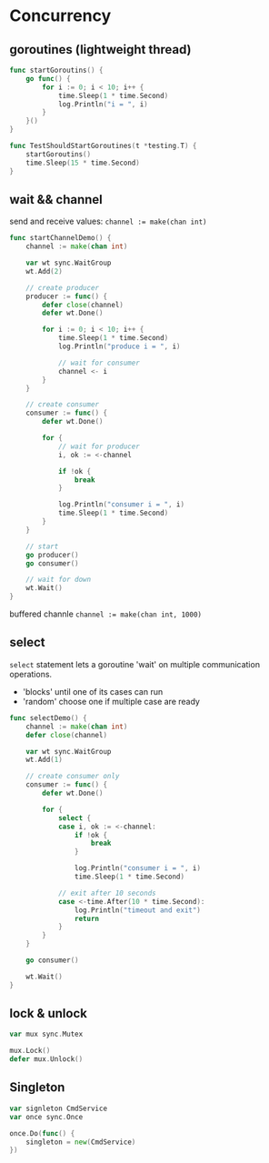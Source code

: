 # Concurrency

## goroutines (lightweight thread)

```go
func startGoroutins() {
	go func() {
        for i := 0; i < 10; i++ {
			time.Sleep(1 * time.Second)
			log.Println("i = ", i)
		}
	}()
}
```

```go 
func TestShouldStartGoroutines(t *testing.T) {
	startGoroutins()
	time.Sleep(15 * time.Second)
}
```

## wait && channel

send and receive values: `channel := make(chan int)`

```go
func startChannelDemo() {
	channel := make(chan int)

	var wt sync.WaitGroup
	wt.Add(2)

	// create producer
	producer := func() {
		defer close(channel)
		defer wt.Done()

		for i := 0; i < 10; i++ {
			time.Sleep(1 * time.Second)
			log.Println("produce i = ", i)

			// wait for consumer
			channel <- i
		}
	}

	// create consumer
	consumer := func() {
		defer wt.Done()

		for {
			// wait for producer
			i, ok := <-channel

			if !ok {
				break
			}

			log.Println("consumer i = ", i)
			time.Sleep(1 * time.Second)
		}
	}

	// start
	go producer()
	go consumer()

	// wait for down
	wt.Wait()
}
```

buffered channle `channel := make(chan int, 1000)`

## select

`select` statement lets a goroutine 'wait' on multiple communication operations.

- 'blocks' until one of its cases can run
- 'random' choose one if multiple case are ready

```go
func selectDemo() {
	channel := make(chan int)
	defer close(channel)

	var wt sync.WaitGroup
	wt.Add(1)

	// create consumer only
	consumer := func() {
		defer wt.Done()

		for {
			select {
			case i, ok := <-channel:
				if !ok {
					break
				}

				log.Println("consumer i = ", i)
				time.Sleep(1 * time.Second)

			// exit after 10 seconds
			case <-time.After(10 * time.Second):
				log.Println("timeout and exit")
				return
			}
		}
	}

	go consumer()

	wt.Wait()
}
```

## lock & unlock

```go
var mux sync.Mutex

mux.Lock()
defer mux.Unlock()
```

## Singleton

```go
var signleton CmdService
var once sync.Once

once.Do(func() {
	singleton = new(CmdService)
})
```